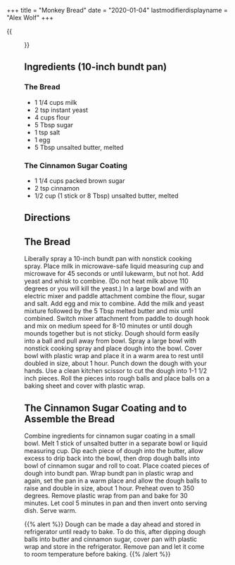 +++
title = "Monkey Bread"
date = "2020-01-04"
lastmodifierdisplayname = "Alex Wolf"
+++

{{<figure src="/images/monkey_bread.jpg" height="500px">}}

## Ingredients (10-inch bundt pan)

### The Bread

* 1 1/4 cups milk
* 2 tsp instant yeast
* 4 cups flour
* 5 Tbsp sugar
* 1 tsp salt
* 1 egg
* 5 Tbsp unsalted butter, melted

### The Cinnamon Sugar Coating

* 1 1/4 cups packed brown sugar
* 2 tsp cinnamon
* 1/2 cup (1 stick or 8 Tbsp) unsalted butter, melted

## Directions

## The Bread

Liberally spray a 10-inch bundt pan with nonstick cooking spray.
Place milk in microwave-safe liquid measuring cup and microwave for 45 seconds or until lukewarm, but not hot. Add yeast and whisk to combine. (Do not heat milk above 110 degrees or you will kill the yeast.)
In a large bowl and with an electric mixer and paddle attachment combine the flour, sugar and salt.
Add egg and mix to combine.
Add the milk and yeast mixture followed by the 5 Tbsp melted butter and mix until combined.
Switch mixer attachment from paddle to dough hook and mix on medium speed for 8-10 minutes or until dough mounds together but is not sticky. Dough should form easily into a ball and pull away from bowl.
Spray a large bowl with nonstick cooking spray and place dough into the bowl. Cover bowl with plastic wrap and place it in a warm area to rest until doubled in size, about 1 hour.
Punch down the dough with your hands. Use a clean kitchen scissor to cut the dough into 1-1 1/2 inch pieces. Roll the pieces into rough balls and place balls on a baking sheet and cover with plastic wrap.

## The Cinnamon Sugar Coating and to Assemble the Bread

Combine ingredients for cinnamon sugar coating in a small bowl. Melt 1 stick of unsalted butter in a separate bowl or liquid measuring cup.
Dip each piece of dough into the butter, allow excess to drip back into the bowl, then drop dough balls into bowl of cinnamon sugar and roll to coat. Place coated pieces of dough into bundt pan.
Wrap bundt pan in plastic wrap and again, set the pan in a warm place and allow the dough balls to raise and double in size, about 1 hour.
Preheat oven to 350 degrees.
Remove plastic wrap from pan and bake for 30 minutes.
Let cool 5 minutes in pan and then invert onto serving dish. Serve warm.

{{% alert %}}
Dough can be made a day ahead and stored in refrigerator until ready to bake. To do this, after dipping dough balls into butter and cinnamon sugar, cover pan with plastic wrap and store in the refrigerator. Remove pan and let it come to room temperature before baking.
{{% /alert %}}
